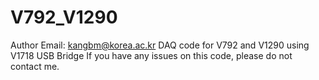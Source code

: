 # V792_V1290
Author Email: kangbm@korea.ac.kr
DAQ code for V792 and V1290 using V1718 USB Bridge
If you have any issues on this code, please do not contact me.
